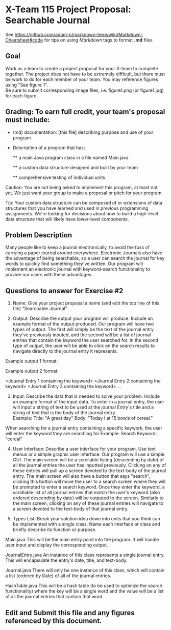 # X-Team 115 Project Proposal: Searchable Journal

See https://github.com/adam-p/markdown-here/wiki/Markdown-Cheatsheet#code for tips on using *Markdown* tags to format __.md__ files

## Goal

Work as a team to create a project proposal for your X-team to complete together.
The project does not have to be extremely difficult,
but there must be work to do for each member of your team.
You may reference figures using "See figure 1".  
Be sure to submit corresponding image files, i.e. figure1.png (or figure1.jpg) for each figure.

## Grading: To earn full credit, your team's proposal must include:

* (md) documentation: [this file] describing purpose and use of your program

* Description of a program that has:

  ** a main Java program class in a file named Main.java
  
  ** a custom data structure designed and built by your team
  
  ** comprehensive testing of individual units
  
 Caution: You are not being asked to implement this program, at least not yet. 
 We just want your group to make a proposal or pitch for your program.
 
 Tip: Your custom data structure can be composed of or extensions of data structures that you have learned and used in previous programming assignments.  We're looking for decisions about how to build a high-level data structure that will likely have lower-level components.

## Problem Description

Many people like to keep a journal electronically, to avoid the fuss of carrying a paper journal around everywhere.  Electronic Journals also have the advantage of being searchable, so a user can search the journal for key words to quickly find something they've written.  Our program will implement an electronic journal with keyword-search functionality to provide our users with these advantages.

## Questions to answer for Exercise #2

1. Name: Give your project proposal a name (and edit the top line of this file)
 "Searchable Journal"

2. Output: Describe the output your program will produce.  Include an example format of the output produced.
 Our program will have two types of output.  The first will simply be the text of the journal entry they've previously inputed, and the second will be a list of journal entries that contain the keyword the user searched for.  In the second type of output, the user will be able to click on the search results to navigate directly to the journal entry it represents.
 
 Example output 1 format:
 <Journal Entry Title>
 <Journal Entry Date>
  
  <Journal Entry Main Text Body>
 
 Example output 2 format:
 <search keyword inputted by the user>
 
 <Journal Entry 1 containing the keyword>
 <Journal Entry 2 containing the keyword>
 <Journal Entry 3 containing the keyword>
 ...

3. Input: Describe the data that is needed to solve your problem. Include an example format of the input data.
 To enter in a journal entry, the user will input a string of text to be used at the journal Entry's title and a string of text that is the body of the journal entry.  
 Example:
 Title: "A great day"
 Body: "Today I at 15 bowls of cereal."
 
 When searching for a journal entry containing a specific keywork, the user will enter the keyword they are searching for
 Example:
 Search Keyword: "cereal"


4. User Interface: Describe a user interface for your program.  Use text menus or a simple graphic user interface.
Our program will use a simple GUI.  The main screen will be a scrollable listing (descending by date) of all the journal entries the user has inputted previously.  Clicking on any of these entries will pull up a screen devoted to the text-body of the journal entry.  The main screen will also have a button that says "search",  clicking this button will move the user to a search screen where they will be prompted to enter a search keyword.  Once they enter the keyword, a scrollable list of all journal entries that match the user's keyword (also ordered descending by date) will be outputed to the screen. Similarly to the main screen, clicking on any of these journal entries will navigate to a screen devoted to the text-body of that journal entry.


5. Types List: Break your solution idea down into units that you think can be implemented with a single class.
Name each interface or class and briefly describe its function or purpose.

Main.java
 This will be the main entry point into the program.  It will handle user input and display the corresponding output.

JournalEntry.java
 An instance of this class represents a single journal entry.  This will encapsulate the entry's date, title, and text-body.

Journal.java
 There will only be one instance of this class, which will contain a list (ordered by Date) of all of the journal entries.

HashTable.java
 This will be a hash table (to be used to optimize the search functionality) where the key will be a single word and the value will be a list of all the journal entries that contain that word.


## Edit and Submit this file and any figures referenced by this document.

